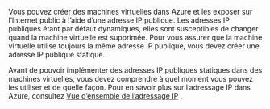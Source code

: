 Vous pouvez créer des machines virtuelles dans Azure et les exposer sur l’Internet public à l’aide d’une adresse IP publique. Les adresses IP publiques étant par défaut dynamiques, elles sont susceptibles de changer quand la machine virtuelle est supprimée. Pour vous assurer que la machine virtuelle utilise toujours la même adresse IP publique, vous devez créer une adresse IP publique statique. 

Avant de pouvoir implémenter des adresses IP publiques statiques dans des machines virtuelles, vous devez comprendre à quel moment vous pouvez les utiliser et de quelle façon. Pour en savoir plus sur l’adressage IP dans Azure, consultez [Vue d’ensemble de l’adressage IP](../articles/virtual-network/virtual-network-ip-addresses-overview-arm.md) .

